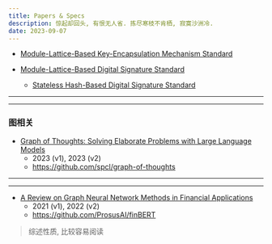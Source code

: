 ```yaml
---
title: Papers & Specs
description: 惊起却回头, 有恨无人省. 拣尽寒枝不肯栖, 寂寞沙洲冷.
date: 2023-09-07
---
```


- [Module-Lattice-Based Key-Encapsulation Mechanism Standard](https://csrc.nist.gov/pubs/fips/203/ipd)

- [Module-Lattice-Based Digital Signature Standard](https://csrc.nist.gov/pubs/fips/204/ipd)
  - [Stateless Hash-Based Digital Signature Standard](https://csrc.nist.gov/pubs/fips/205/ipd)

---


---


### 图相关

- [Graph of Thoughts: Solving Elaborate Problems with Large Language Models](https://arxiv.org/abs/2308.09687)
  - 2023 (v1), 2023 (v2)
  - https://github.com/spcl/graph-of-thoughts

---


---

- [A Review on Graph Neural Network Methods in Financial Applications](https://arxiv.org/abs/2111.15367)
  - 2021 (v1), 2022 (v2)
  - https://github.com/ProsusAI/finBERT

> 综述性质, 比较容易阅读


